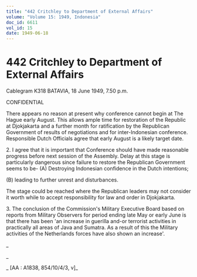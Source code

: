 ```yaml
---
title: "442 Critchley to Department of External Affairs"
volume: "Volume 15: 1949, Indonesia"
doc_id: 6611
vol_id: 15
date: 1949-06-18
---
```


# 442 Critchley to Department of External Affairs

Cablegram K318 BATAVIA, 18 June 1949, 7.50 p.m.

CONFIDENTIAL

There appears no reason at present why conference cannot begin at The Hague early August. This allows ample time for restoration of the Republic at Djokjakarta and a further month for ratification by the Republican Government of results of negotiations and for inter-Indonesian conference. Responsible Dutch Officials agree that early August is a likely target date.

2\. I agree that it is important that Conference should have made reasonable progress before next session of the Assembly. Delay at this stage is particularly dangerous since failure to restore the Republican Government seems to be- (A) Destroying Indonesian confidence in the Dutch intentions;

(B) leading to further unrest and disturbances.

The stage could be reached where the Republican leaders may not consider it worth while to accept responsibility for law and order in Djokjakarta.

3\. The conclusion of the Commission's Military Executive Board based on reports from Military Observers for period ending late May or early June is that there has been 'an increase in guerilla and-or terrorist activities in practically all areas of Java and Sumatra. As a result of this the Military activities of the Netherlands forces have also shown an increase'.

_

_

_ [AA : A1838, 854/10/4/3, v]_
